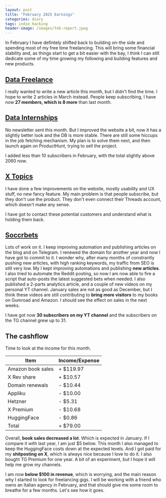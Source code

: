 ```yaml
---
layout: post
title: "February 2025 Earnings"
categories: diary
tags: indie hacking
header-image: /images/feb-report.jpeg
---
```


In February I have defintely shifted back to building on-the side and spending most of my free time freelancing. This will bring some financial stability and, as things start to get a bit easier with the bay, I think I can still dedicate some of my time growing my following and building features and new products.

## [Data Freelance][tg-datafreelance]

I really wanted to write a new article this month, but I didn't find the time. I hope to write 2 articles in March instead. People keep subscribing, I have now **27 members, which is 8 more** than last month.

## [Data Internships][datainternships]

No newsletter sent this month. But I improved the website a bit, now it has a slightly better look and the DB is more stable. There are still some hiccups in the job fetching mechanism. My plan is to solve them next, and then launch again on ProductHunt, trying to sell the project.

I added less than 10 subscribers in February, with the total slightly above 2060 now.

## [X Topics][xtopics]

I have done a few improvements on the website, mostly usability and UX stuff, no new fancy feature.
My main problem is that people subscribe, but they don't use the product. They don't even connect their Threads account, which doesn't make any sense.

I have got to contact these potential customers and understand what is holding them back.

## [Soccrbets][soccrbets]

Lots of work on it. I keep improving automation and publishing articles on the blog and on Telegram. I renewed the domain for another year and now I have got to commit to it.
I wonder why, after many months of constrantly pushing new articles, with high ranking keywords, my traffic from SEO is still very low. My I kept improving automations and publishing **new articles**. I also tried to automate the Reddit posting, so now I am now able to fire a script that auto-posts the latest suggested bets when needed. I also published a 2-parts analytics article, and a couple of new videos on my personal YT channel. January sales are not as good as December, but I think these videos are still contributing to **bring more visitors** to my books on Gumroad and Amazon. I should see the effect on sales in the next weeks.

I have got now **30 subscribers on my YT channel** and the subscribers on the TG channel grew up to 31.

## The cashflow

Time to look at the income for this month.

| Item              | Income/Expense |
| ----------------- | -------------- |
| Amazon book sales | + $119.97      |
| X Rev share       | + $10.57       |
| Domain renewals   | - $10.44       |
| Appliku           | - $10.00       |
| Hetzner           | - $5.31        |
| X Premium         | - $10.68       |
| HuggingFace       | - $0.86        |
| Total             | + $79.00       |

Overall, **book sales decreased a lot**. Which is expected in January. If I compare it with last year, I am just $5 below. This month I also managed to keep the HuggingFace costs down at the expected levels. And I got paid for my **shitposting on X**, which is always nice because I love to do it. I also bought TG Premium for one year. A bit of an experiment, but I hope it will help me grow my channels.

I am now **below $100 in revenue**, which is worrying, and the main reason why I started to look for freelancing gigs. I will be working with a friend who owns an Italian agency in February, and that should give me some room to breathe for a few months. Let's see how it goes.

[soccrbets]: https://soccrbets.com
[xtopics]: https://xtopics.co
[datainternships]: https://datainternships.co
[telegram-soccrbets]: https://t.me/soccrbets
[soccrbets-video]: https://youtu.be/4US_E-1cL0w
[tg-datafreelance]: https://t.me/datafreelance
[datafreelance-blog]: https://www.tropianhs.com/diary/2023/11/12/data-science-freelance
[yt-video]: https://youtu.be/WXE_ewe6zqM
[freelance-article]: https://www.tropianhs.com/diary/2023/11/12/data-science-freelance
